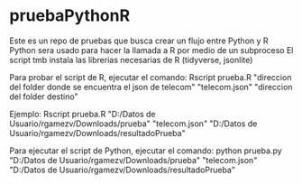 # pruebaPythonR

Este es un repo de pruebas que busca crear un flujo entre Python y R
Python sera usado para hacer la llamada a R por medio de un subproceso
El script tmb instala las librerias necesarias de R (tidyverse, jsonlite)

Para probar el script de R, ejecutar el comando:
Rscript prueba.R "direccion del folder donde se encuentra el json de telecom" "telecom.json" "direccion del folder destino"

Ejemplo:
Rscript prueba.R "D:/Datos de Usuario/rgamezv/Downloads/prueba" "telecom.json" "D:/Datos de Usuario/rgamezv/Downloads/resultadoPrueba"

Para ejecutar el script de Python, ejecutar el comando:
python prueba.py "D:/Datos de Usuario/rgamezv/Downloads/prueba" "telecom.json" "D:/Datos de Usuario/rgamezv/Downloads/resultadoPrueba"